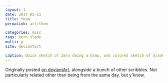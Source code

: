 ```yaml
---
layout: 1
date: 2017-05-21
title: them
permalink: art/them

categories: misc
tags: zero slade
multi: y
site: deviantart

caption: Quick sketch of Zero doing a blep, and colored sketch of Slade looking grim.
---
```

Originally posted [on deviantArt](https://www.deviantart.com/a-flyleaf/art/Unsolicited-Giant-Sketchdump-681970313), alongside a bunch of other scribbles. Not particularly related other than being from the same day, but y'know.